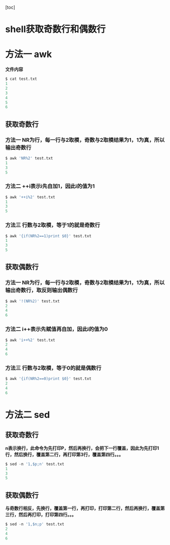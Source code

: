[toc]



# shell获取奇数行和偶数行



# 方法一	awk

**文件内容**

```python
$ cat test.txt
1
2
3
4
5
6
```



## 获取奇数行

### 方法一	NR为行，每一行与2取模，奇数与2取模结果为1，1为真，所以输出奇数行

```python
$ awk 'NR%2' test.txt
1
3
5
```



### 方法二	++i表示i先自加1，因此i的值为1

```python
$ awk '++i%2' test.txt
1
3
5
```



### 方法三	行数与2取模，等于1的就是奇数行

```python
$ awk '{if(NR%2==1)print $0}' test.txt
1
3
5
```



## 获取偶数行

### 方法一	NR为行，每一行与2取模，奇数与2取模结果为1，1为真，所以输出奇数行，取反则输出偶数行

```python
$ awk '!(NR%2)' test.txt
2
4
6
```



### 方法二	i++表示先赋值再自加，因此i的值为0

```python
$ awk 'i++%2' test.txt
2
4
6
```



### 方法三	行数与2取模，等于0的就是偶数行

```python
$ awk '{if(NR%2==0)print $0}' test.txt
2
4
6
```



# 方法二	sed

## 获取奇数行

**n表示换行，此命令为先打印P，然后再换行，会把下一行覆盖，因此为先打印1行，然后换行，覆盖第二行，再打印第3行，覆盖第四行。。。**

```python
$ sed -n '1,$p;n' test.txt
1
3
5
```



## 获取偶数行

**与奇数行相反，先换行，覆盖第一行，再打印，打印第二行，然后再换行，覆盖第三行，然后再打印，打印第四行。。。**

```python
$ sed -n '1,$n;p' test.txt
2
4
6
```

